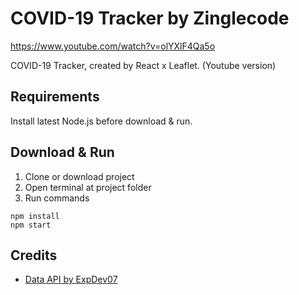 # COVID-19 Tracker by Zinglecode

https://www.youtube.com/watch?v=olYXlF4Qa5o

COVID-19 Tracker, created by React x Leaflet. (Youtube version)

## Requirements

Install latest Node.js before download & run.

## Download & Run

1. Clone or download project
2. Open terminal at project folder
3. Run commands

```
npm install
npm start
```

## Credits

* [Data API by ExpDev07](https://github.com/ExpDev07/coronavirus-tracker-api)
